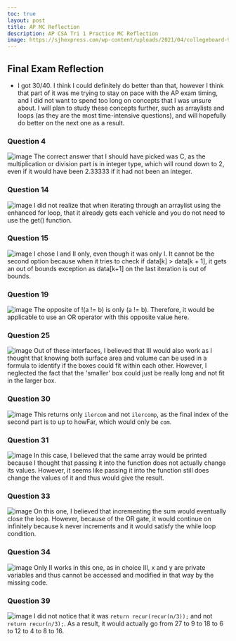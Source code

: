 ```yaml
---
toc: true
layout: post
title: AP MC Reflection
description: AP CSA Tri 1 Practice MC Reflection
image: https://sjhexpress.com/wp-content/uploads/2021/04/collegeboard-900x430.png
---
```


## Final Exam Reflection
- I got 30/40. I think I could definitely do better than that, however I think that part of it was me trying to stay on pace with the AP exam timing, and I did not want to spend too long on concepts that I was unsure about. I will plan to study these concepts further, such as arraylists and loops (as they are the most time-intensive questions), and will hopefully do better on the next one as a result.

### Question 4
![image](https://user-images.githubusercontent.com/89223402/200199321-294cff92-a476-444d-a13e-5bb30a7df3d7.png)
The correct answer that I should have picked was C, as the multiplication or division part is in integer type, which will round down to 2, even if it would have been 2.33333 if it had not been an integer.

### Question 14
![image](https://user-images.githubusercontent.com/89223402/200199411-f28a3b6a-f008-4722-b6df-d6e044fdbd11.png)
I did not realize that when iterating through an arraylist using the enhanced for loop, that it already gets each vehicle and you do not need to use the get() function.

### Question 15
![image](https://user-images.githubusercontent.com/89223402/200199464-1edb5341-35c9-4a96-9b14-d2008d40edfd.png)
I chose I and II only, even though it was only I. It cannot be the second option because when it tries to check if data[k] > data[k + 1], it gets an out of bounds exception as data[k+1] on the last iteration is out of bounds.

### Question 19
![image](https://user-images.githubusercontent.com/89223402/200199622-7ad1ed0a-8d0f-4c84-9526-53326af70caa.png)
The opposite of !(a != b) is only (a != b). Therefore, it would be applicable to use an OR operator with this opposite value here.

### Question 25
![image](https://user-images.githubusercontent.com/89223402/200199634-d6f763f7-4236-4643-9d14-0e16c7d96aa0.png)
Out of these interfaces, I believed that III would also work as I thought that knowing both surface area and volume can be used in a formula to identify if the boxes could fit within each other. However, I neglected the fact that the 'smaller' box could just be really long and not fit in the larger box.

### Question 30
![image](https://user-images.githubusercontent.com/89223402/200199691-59935a1b-3960-4269-9798-cacdf218d7c3.png)
This returns only ``` ilercom ``` and not ``` ilercomp ```, as the final index of the second part is to up to howFar, which would only be ``` com ```.

### Question 31
![image](https://user-images.githubusercontent.com/89223402/200200146-ff6560d4-38cc-4783-b9ee-276821cafb5b.png)
In this case, I believed that the same array would be printed because I thought that passing it into the function does not actually change its values. However, it seems like passing it into the function still does change the values of it and thus would give the result.

### Question 33
![image](https://user-images.githubusercontent.com/89223402/200200269-f3ccd27a-956e-4215-af7d-ac2c2256f03a.png)
On this one, I believed that incrementing the sum would eventually close the loop. However, because of the OR gate, it would continue on infinitely because k never increments and it would satisfy the while loop condition.

### Question 34
![image](https://user-images.githubusercontent.com/89223402/200200387-53f285a8-dbfa-49f9-8a71-b6ca5185a148.png)
Only II works in this one, as in choice III, x and y are private variables and thus cannot be accessed and modified in that way by the missing code.

### Question 39
![image](https://user-images.githubusercontent.com/89223402/200200420-5d10fdc2-f688-4276-8151-8db4fa98009d.png)
I did not notice that it was ```return recur(recur(n/3));``` and not ```return recur(n/3);```. As a result, it would actually go from 27 to 9 to 18 to 6 to 12 to 4 to 8 to 16.

